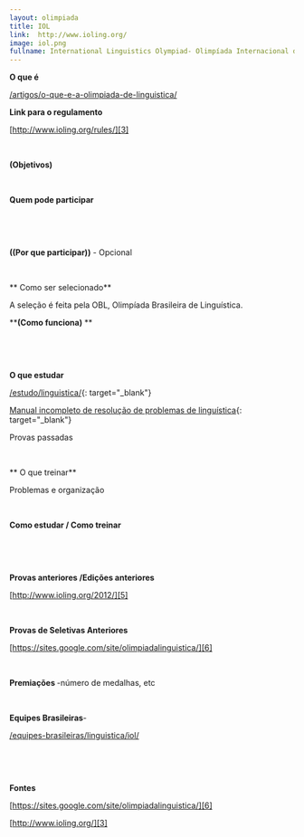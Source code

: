 ```yaml
---
layout: olimpiada
title: IOL
link:  http://www.ioling.org/
image: iol.png
fullname: International Linguistics Olympiad- Olimpíada Internacional de Linguística
---
```



**O que é**

[/artigos/o-que-e-a-olimpiada-de-linguistica/][2]

**Link para o regulamento**

[http://www.ioling.org/rules/][3]

 

**(Objetivos)**

 

**Quem pode participar**

 

 

**((Por que participar))** - Opcional

 

** Como ser selecionado**

A seleção é feita pela OBL, Olimpíada Brasileira de Linguística.

****(Como funciona)** **

 

 

**O que estudar**

[/estudo/linguistica/][4]{: target="_blank"}

[Manual incompleto de resolução de problemas de linguística][4]{: target="_blank"}

Provas passadas

 

** O que treinar**

Problemas e organização

 

**Como estudar / Como treinar**

 

 

**Provas anteriores /Edições anteriores**

[http://www.ioling.org/2012/][5]

 

**Provas de Seletivas Anteriores**

[https://sites.google.com/site/olimpiadalinguistica/][6]

 

<strong>Premiações </strong>-número de medalhas, etc

 

**Equipes Brasileiras**-

[/equipes-brasileiras/linguistica/iol/][7]

 

 

**Fontes**

[https://sites.google.com/site/olimpiadalinguistica/][6]

[http://www.ioling.org/][3]


[1]: http://www.ioling.org/
[2]: /artigos/o-que-e-a-olimpiada-de-linguistica/
[3]: http://www.ioling.org/rules/
[4]: /estudo/linguistica/  
[5]: http://www.ioling.org/2012/
[6]: https://sites.google.com/site/olimpiadalinguistica/
[7]: /equipes-brasileiras/linguistica/iol/

